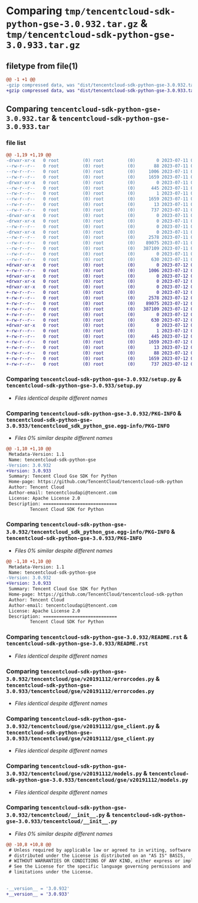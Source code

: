 # Comparing `tmp/tencentcloud-sdk-python-gse-3.0.932.tar.gz` & `tmp/tencentcloud-sdk-python-gse-3.0.933.tar.gz`

## filetype from file(1)

```diff
@@ -1 +1 @@
-gzip compressed data, was "dist/tencentcloud-sdk-python-gse-3.0.932.tar", last modified: Tue Jul 11 00:46:42 2023, max compression
+gzip compressed data, was "dist/tencentcloud-sdk-python-gse-3.0.933.tar", last modified: Wed Jul 12 00:30:44 2023, max compression
```

## Comparing `tencentcloud-sdk-python-gse-3.0.932.tar` & `tencentcloud-sdk-python-gse-3.0.933.tar`

### file list

```diff
@@ -1,19 +1,19 @@
-drwxr-xr-x   0 root         (0) root         (0)        0 2023-07-11 00:46:42.000000 tencentcloud-sdk-python-gse-3.0.932/
--rw-r--r--   0 root         (0) root         (0)       88 2023-07-11 00:46:42.000000 tencentcloud-sdk-python-gse-3.0.932/setup.cfg
--rw-r--r--   0 root         (0) root         (0)     1006 2023-07-11 00:46:42.000000 tencentcloud-sdk-python-gse-3.0.932/setup.py
--rw-r--r--   0 root         (0) root         (0)     1659 2023-07-11 00:46:42.000000 tencentcloud-sdk-python-gse-3.0.932/PKG-INFO
-drwxr-xr-x   0 root         (0) root         (0)        0 2023-07-11 00:46:42.000000 tencentcloud-sdk-python-gse-3.0.932/tencentcloud_sdk_python_gse.egg-info/
--rw-r--r--   0 root         (0) root         (0)      445 2023-07-11 00:46:42.000000 tencentcloud-sdk-python-gse-3.0.932/tencentcloud_sdk_python_gse.egg-info/SOURCES.txt
--rw-r--r--   0 root         (0) root         (0)        1 2023-07-11 00:46:42.000000 tencentcloud-sdk-python-gse-3.0.932/tencentcloud_sdk_python_gse.egg-info/dependency_links.txt
--rw-r--r--   0 root         (0) root         (0)     1659 2023-07-11 00:46:42.000000 tencentcloud-sdk-python-gse-3.0.932/tencentcloud_sdk_python_gse.egg-info/PKG-INFO
--rw-r--r--   0 root         (0) root         (0)       13 2023-07-11 00:46:42.000000 tencentcloud-sdk-python-gse-3.0.932/tencentcloud_sdk_python_gse.egg-info/top_level.txt
--rw-r--r--   0 root         (0) root         (0)      737 2023-07-11 00:46:42.000000 tencentcloud-sdk-python-gse-3.0.932/README.rst
-drwxr-xr-x   0 root         (0) root         (0)        0 2023-07-11 00:46:42.000000 tencentcloud-sdk-python-gse-3.0.932/tencentcloud/
-drwxr-xr-x   0 root         (0) root         (0)        0 2023-07-11 00:46:42.000000 tencentcloud-sdk-python-gse-3.0.932/tencentcloud/gse/
--rw-r--r--   0 root         (0) root         (0)        0 2023-07-11 00:46:42.000000 tencentcloud-sdk-python-gse-3.0.932/tencentcloud/gse/__init__.py
-drwxr-xr-x   0 root         (0) root         (0)        0 2023-07-11 00:46:42.000000 tencentcloud-sdk-python-gse-3.0.932/tencentcloud/gse/v20191112/
--rw-r--r--   0 root         (0) root         (0)     2578 2023-07-11 00:46:42.000000 tencentcloud-sdk-python-gse-3.0.932/tencentcloud/gse/v20191112/errorcodes.py
--rw-r--r--   0 root         (0) root         (0)    89075 2023-07-11 00:46:42.000000 tencentcloud-sdk-python-gse-3.0.932/tencentcloud/gse/v20191112/gse_client.py
--rw-r--r--   0 root         (0) root         (0)   387109 2023-07-11 00:46:42.000000 tencentcloud-sdk-python-gse-3.0.932/tencentcloud/gse/v20191112/models.py
--rw-r--r--   0 root         (0) root         (0)        0 2023-07-11 00:46:42.000000 tencentcloud-sdk-python-gse-3.0.932/tencentcloud/gse/v20191112/__init__.py
--rw-r--r--   0 root         (0) root         (0)      630 2023-07-11 00:46:42.000000 tencentcloud-sdk-python-gse-3.0.932/tencentcloud/__init__.py
+drwxr-xr-x   0 root         (0) root         (0)        0 2023-07-12 00:30:44.000000 tencentcloud-sdk-python-gse-3.0.933/
+-rw-r--r--   0 root         (0) root         (0)     1006 2023-07-12 00:30:43.000000 tencentcloud-sdk-python-gse-3.0.933/setup.py
+drwxr-xr-x   0 root         (0) root         (0)        0 2023-07-12 00:30:44.000000 tencentcloud-sdk-python-gse-3.0.933/tencentcloud/
+drwxr-xr-x   0 root         (0) root         (0)        0 2023-07-12 00:30:44.000000 tencentcloud-sdk-python-gse-3.0.933/tencentcloud/gse/
+drwxr-xr-x   0 root         (0) root         (0)        0 2023-07-12 00:30:44.000000 tencentcloud-sdk-python-gse-3.0.933/tencentcloud/gse/v20191112/
+-rw-r--r--   0 root         (0) root         (0)        0 2023-07-12 00:30:43.000000 tencentcloud-sdk-python-gse-3.0.933/tencentcloud/gse/v20191112/__init__.py
+-rw-r--r--   0 root         (0) root         (0)     2578 2023-07-12 00:30:43.000000 tencentcloud-sdk-python-gse-3.0.933/tencentcloud/gse/v20191112/errorcodes.py
+-rw-r--r--   0 root         (0) root         (0)    89075 2023-07-12 00:30:43.000000 tencentcloud-sdk-python-gse-3.0.933/tencentcloud/gse/v20191112/gse_client.py
+-rw-r--r--   0 root         (0) root         (0)   387109 2023-07-12 00:30:43.000000 tencentcloud-sdk-python-gse-3.0.933/tencentcloud/gse/v20191112/models.py
+-rw-r--r--   0 root         (0) root         (0)        0 2023-07-12 00:30:43.000000 tencentcloud-sdk-python-gse-3.0.933/tencentcloud/gse/__init__.py
+-rw-r--r--   0 root         (0) root         (0)      630 2023-07-12 00:30:43.000000 tencentcloud-sdk-python-gse-3.0.933/tencentcloud/__init__.py
+drwxr-xr-x   0 root         (0) root         (0)        0 2023-07-12 00:30:44.000000 tencentcloud-sdk-python-gse-3.0.933/tencentcloud_sdk_python_gse.egg-info/
+-rw-r--r--   0 root         (0) root         (0)        1 2023-07-12 00:30:44.000000 tencentcloud-sdk-python-gse-3.0.933/tencentcloud_sdk_python_gse.egg-info/dependency_links.txt
+-rw-r--r--   0 root         (0) root         (0)      445 2023-07-12 00:30:44.000000 tencentcloud-sdk-python-gse-3.0.933/tencentcloud_sdk_python_gse.egg-info/SOURCES.txt
+-rw-r--r--   0 root         (0) root         (0)     1659 2023-07-12 00:30:44.000000 tencentcloud-sdk-python-gse-3.0.933/tencentcloud_sdk_python_gse.egg-info/PKG-INFO
+-rw-r--r--   0 root         (0) root         (0)       13 2023-07-12 00:30:44.000000 tencentcloud-sdk-python-gse-3.0.933/tencentcloud_sdk_python_gse.egg-info/top_level.txt
+-rw-r--r--   0 root         (0) root         (0)       88 2023-07-12 00:30:44.000000 tencentcloud-sdk-python-gse-3.0.933/setup.cfg
+-rw-r--r--   0 root         (0) root         (0)     1659 2023-07-12 00:30:44.000000 tencentcloud-sdk-python-gse-3.0.933/PKG-INFO
+-rw-r--r--   0 root         (0) root         (0)      737 2023-07-12 00:30:43.000000 tencentcloud-sdk-python-gse-3.0.933/README.rst
```

### Comparing `tencentcloud-sdk-python-gse-3.0.932/setup.py` & `tencentcloud-sdk-python-gse-3.0.933/setup.py`

 * *Files identical despite different names*

### Comparing `tencentcloud-sdk-python-gse-3.0.932/PKG-INFO` & `tencentcloud-sdk-python-gse-3.0.933/tencentcloud_sdk_python_gse.egg-info/PKG-INFO`

 * *Files 0% similar despite different names*

```diff
@@ -1,10 +1,10 @@
 Metadata-Version: 1.1
 Name: tencentcloud-sdk-python-gse
-Version: 3.0.932
+Version: 3.0.933
 Summary: Tencent Cloud Gse SDK for Python
 Home-page: https://github.com/TencentCloud/tencentcloud-sdk-python
 Author: Tencent Cloud
 Author-email: tencentcloudapi@tencent.com
 License: Apache License 2.0
 Description: ============================
         Tencent Cloud SDK for Python
```

### Comparing `tencentcloud-sdk-python-gse-3.0.932/tencentcloud_sdk_python_gse.egg-info/PKG-INFO` & `tencentcloud-sdk-python-gse-3.0.933/PKG-INFO`

 * *Files 0% similar despite different names*

```diff
@@ -1,10 +1,10 @@
 Metadata-Version: 1.1
 Name: tencentcloud-sdk-python-gse
-Version: 3.0.932
+Version: 3.0.933
 Summary: Tencent Cloud Gse SDK for Python
 Home-page: https://github.com/TencentCloud/tencentcloud-sdk-python
 Author: Tencent Cloud
 Author-email: tencentcloudapi@tencent.com
 License: Apache License 2.0
 Description: ============================
         Tencent Cloud SDK for Python
```

### Comparing `tencentcloud-sdk-python-gse-3.0.932/README.rst` & `tencentcloud-sdk-python-gse-3.0.933/README.rst`

 * *Files identical despite different names*

### Comparing `tencentcloud-sdk-python-gse-3.0.932/tencentcloud/gse/v20191112/errorcodes.py` & `tencentcloud-sdk-python-gse-3.0.933/tencentcloud/gse/v20191112/errorcodes.py`

 * *Files identical despite different names*

### Comparing `tencentcloud-sdk-python-gse-3.0.932/tencentcloud/gse/v20191112/gse_client.py` & `tencentcloud-sdk-python-gse-3.0.933/tencentcloud/gse/v20191112/gse_client.py`

 * *Files identical despite different names*

### Comparing `tencentcloud-sdk-python-gse-3.0.932/tencentcloud/gse/v20191112/models.py` & `tencentcloud-sdk-python-gse-3.0.933/tencentcloud/gse/v20191112/models.py`

 * *Files identical despite different names*

### Comparing `tencentcloud-sdk-python-gse-3.0.932/tencentcloud/__init__.py` & `tencentcloud-sdk-python-gse-3.0.933/tencentcloud/__init__.py`

 * *Files 0% similar despite different names*

```diff
@@ -10,8 +10,8 @@
 # Unless required by applicable law or agreed to in writing, software
 # distributed under the License is distributed on an "AS IS" BASIS,
 # WITHOUT WARRANTIES OR CONDITIONS OF ANY KIND, either express or implied.
 # See the License for the specific language governing permissions and
 # limitations under the License.
 
 
-__version__ = '3.0.932'
+__version__ = '3.0.933'
```

